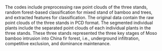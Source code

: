 The codes include preprocessing raw point clouds of the three stands, random forest-based classification for mixed stand of bamboo and trees, and extracted features for classification. The original data contain the raw point clouds of the three stands in PCD format. The segmented individual plants include the separated point clouds of each individual plants in the three stands. These three stands represented the three key stages of Moso bamboo intrusion into China fir forest, i.e., underground infiltration, competitive exclusion, and dominance maintenance.

